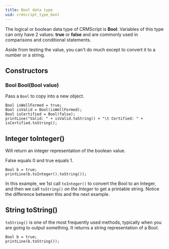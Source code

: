 ```yaml
---
title: Bool data type
uid: crmscript_type_bool
---
```


The logical or boolean data type of CRMScript is **Bool**.
Variables of this type can only have 2 values: **true** or **false** and are commonly used in comparisons and conditional statements.

Aside from testing the value, you can't do much except to convert it to a number or a string.

## Constructors

### Bool Bool(Bool value)

Pass a `Bool` to copy into a new object.

```crmscript!
Bool isWellFormed = true;
Bool isValid = Bool(isWellFormed);
Bool isCertified = Bool(false);
printLine("Valid: " + isValid.toString() + "\t Certified: " + isCertified.toString();
```

## Integer toInteger()

Will return an integer representation of the boolean value.

False equals 0 and true equals 1.

```crmscript!
Bool b = true;
printLine(b.toInteger().toString());
```

In this example, we 1st call `toInteger()` to convert the Bool to an Integer, and then we call `toString()` *on the Integer* to get a printable string. Notice the difference between this and the next example.

## String toString()

`toString()` is one of the most frequently used methods, typically when you are going to output something. It returns a string representation of a Bool.

```crmscript!
Bool b = true;
printLine(b.toString());
```
